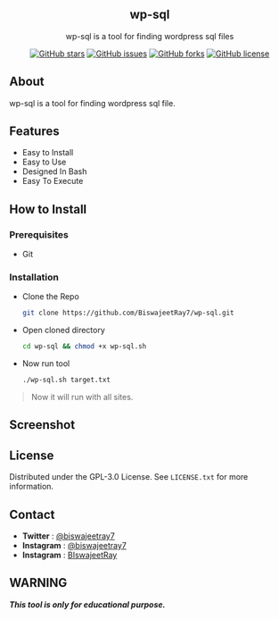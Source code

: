 <div align="center">
     <h2>wp-sql</h2>
    <p>wp-sql is a tool for finding wordpress sql files</p>
    <a href="https://github.com/BiswajeetRay7/wp-sql.git/stargazers"><img alt="GitHub stars" src="https://img.shields.io/github/stars/BiswajeetRay7/wp-sql"></a>
    <a href="https://github.com/BiswajeetRay7/wp-sql.git/issues"><img alt="GitHub issues" src="https://img.shields.io/github/issues/BiswajeetRay7/wp-sql"></a>
    <a href="https://github.com/BiswajeetRay7/wp-sql.git/network"><img alt="GitHub forks" src="https://img.shields.io/github/forks/BiswajeetRay7/wp-sql"></a>
    <a href="https://github.com/BiswajeetRay7/wp-sql.git/blob/main/LICENSE"><img alt="GitHub license" src="https://img.shields.io/github/license/BiswajeetRay7/wp-sql"></a>   
</div>

## About
wp-sql is a tool for finding wordpress sql file.

## Features

- Easy to Install
- Easy to Use
- Designed In Bash
- Easy To Execute 

## How to Install

### Prerequisites

- Git

### Installation

- Clone the Repo
  ```bash
  git clone https://github.com/BiswajeetRay7/wp-sql.git
  ```
- Open cloned directory
  ```bash
  cd wp-sql && chmod +x wp-sql.sh 
  ```
- Now run tool
  ```bash
  ./wp-sql.sh target.txt
  ```
> Now it will run with all sites.

## Screenshot  




## License
Distributed under the GPL-3.0 License. See `LICENSE.txt` for more information.

## Contact

- **Twitter** : [@biswajeetray7](https://www.twitter.com/biswajeetray7)
- **Instagram** : [@biswajeetray7](https://www.instagram.com/biswajeetray7)
- **Instagram** : [BIswajeetRay](https://www.youtube.com/c/BiswajeetRay)

## WARNING 
***This tool is only for educational purpose.***

